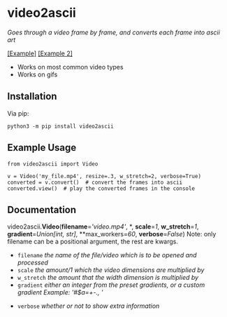 # video2ascii
*Goes through a video frame by frame, and converts each frame into ascii art*

[\[Example\]](https://www.youtube.com/watch?v=S5-_BzdrOkQ) [\[Example 2\]](https://www.youtube.com/watch?v=eX4pYQjCyYg)

* Works on most common video types
* Works on gifs

## Installation
Via pip:
```
python3 -m pip install video2ascii
```

## Example Usage
```
from video2ascii import Video

v = Video('my_file.mp4', resize=.3, w_stretch=2, verbose=True)
converted = v.convert()  # convert the frames into ascii
converted.view()  # play the converted frames in the console
```

## Documentation
video2ascii.**Video**(**filename**=*'video.mp4'*, \*, **scale**=*1*, **w_stretch**=*1*, **gradient**=*Union[int, str]*, **max_workers=*60*, **verbose**=*False*)
Note: only filename can be a positional argument, the rest are kwargs.
* `filename` *the name of the file/video which is to be opened and processed*
* `scale` *the amount/1 which the video dimensions are multiplied by*
* `w_stretch` *the amount that the width dimension is multiplied by*
* `gradient` *either an integer from the preset gradients, or a custom gradient Example: '#$a=+-., '*
<!--* `max_workers` *the maximum number of workers for the multiprocessing done in conversion of the video* **Note**: *on windows the maximum regardless is 60, going above this will break everything so don't.*-->
* `verbose` *whether or not to show extra information*
